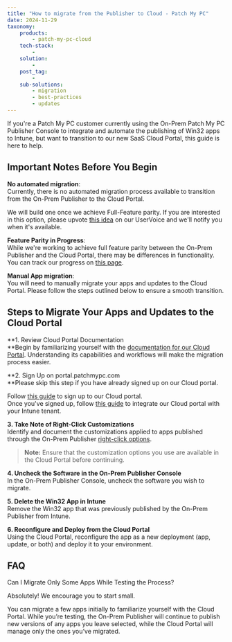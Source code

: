 ```yaml
---
title: "How to migrate from the Publisher to Cloud - Patch My PC"
date: 2024-11-29
taxonomy:
    products:
        - patch-my-pc-cloud
    tech-stack:
        - 
    solution:
        - 
    post_tag:
        - 
    sub-solutions:
        - migration
        - best-practices
        - updates
---
```


If you're a Patch My PC customer currently using the On-Prem Patch My PC Publisher Console to integrate and automate the publishing of Win32 apps to Intune, but want to transition to our new SaaS Cloud Portal, this guide is here to help.

## Important Notes Before You Begin

**No automated migration**:  
Currently, there is no automated migration process available to transition from the On-Prem Publisher to the Cloud Portal.

We will build one once we achieve Full-Feature parity. If you are interested in this option, please upvote [this idea](https://ideas.patchmypc.com/ideas/PATCHMYPC-I-4662) on our UserVoice and we'll notify you when it's available.

**Feature Parity in Progress**:  
While we're working to achieve full feature parity between the On-Prem Publisher and the Cloud Portal, there may be differences in functionality. You can track our progress on [this page](https://docs.patchmypc.com/installation-guides/patch-my-pc-cloud/intune-apps/feature-comparison-with-publisher).

**Manual App migration**:  
You will need to manually migrate your apps and updates to the Cloud Portal. Please follow the steps outlined below to ensure a smooth transition.

## Steps to Migrate Your Apps and Updates to the Cloud Portal

**1\. Review Cloud Portal Documentation  
**Begin by familiarizing yourself with the [documentation for our Cloud Portal](https://docs.patchmypc.com/installation-guides/patch-my-pc-cloud). Understanding its capabilities and workflows will make the migration process easier.

**2\. Sign Up on portal.patchmypc.com  
**Please skip this step if you have already signed up on our Cloud portal.

Follow [this guide](https://docs.patchmypc.com/installation-guides/patch-my-pc-cloud/onboard-to-patch-my-pc-cloud) to sign up to our Cloud portal.  
Once you've signed up, follow [this guide](https://docs.patchmypc.com/installation-guides/patch-my-pc-cloud/intune-apps/onboard-to-intune-apps) to integrate our Cloud portal with your Intune tenant.

**3\. Take Note of Right-Click Customizations**  
Identify and document the customizations applied to apps published through the On-Prem Publisher [right-click options](https://patchmypc.com/custom-options-available-for-third-party-updates-and-applications).

> **Note:** Ensure that the customization options you use are available in the Cloud Portal before continuing.

**4\. Uncheck the Software in the On-Prem Publisher Console**  
In the On-Prem Publisher Console, uncheck the software you wish to migrate.

**5\. Delete the Win32 App in Intune**  
Remove the Win32 app that was previously published by the On-Prem Publisher from Intune.

**6\. Reconfigure and Deploy from the Cloud Portal**  
Using the Cloud Portal, reconfigure the app as a new deployment (app, update, or both) and deploy it to your environment.

## FAQ

Can I Migrate Only Some Apps While Testing the Process?

Absolutely! We encourage you to start small.

You can migrate a few apps initially to familiarize yourself with the Cloud Portal. While you’re testing, the On-Prem Publisher will continue to publish new versions of any apps you leave selected, while the Cloud Portal will manage only the ones you’ve migrated.
